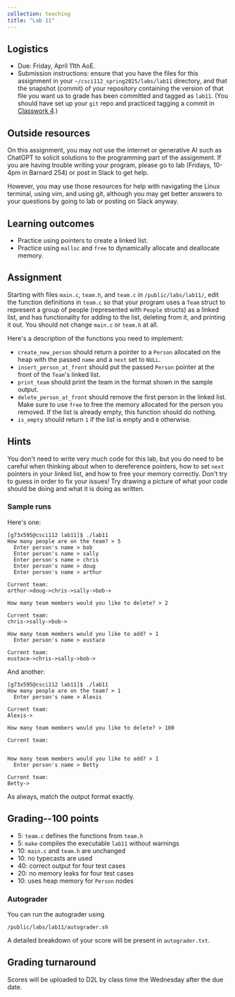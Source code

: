 ```yaml
---
collection: teaching
title: "Lab 11"
---
```


## Logistics
* Due: Friday, April 11th AoE.
* Submission instructions: ensure that you have the files for this assignment in your `~/csci112_spring2025/labs/lab11`
	directory, and that the snapshot (commit) of your repository containing the version of that file you want us to grade has been committed and
	tagged as `lab11`. (You should have set up your `git` repo and practiced tagging a commit in [Classwork 4](https://fangtian-zhong.github.io/teaching/csci112-spring-2025/classwork/classwork4/).)

## Outside resources

On this assignment, you may not use the internet or generative AI such as
ChatGPT to solicit solutions to the programming part of the assignment. If you
are having trouble writing your program, please go to lab (Fridays, 10-4pm in
Barnard 254) or post in Slack to
get help.

However, you may use those resources for help with navigating the Linux
terminal, using vim, and using git, although you may get better answers to your
questions by going to lab or posting on Slack anyway.

## Learning outcomes
* Practice using pointers to create a linked list.
* Practice using `malloc` and `free` to dynamically allocate and deallocate
	memory.

## Assignment

Starting with files `main.c`, `team.h`, and `team.c` in `/public/labs/lab11/`,
edit the function definitions in `team.c` so that your program
uses a `Team` struct to represent a group of
people (represented with `People` structs) as a linked list, and has
functionality for adding to the list, deleting from it, and printing it out.
You should not change `main.c` or `team.h` at all.

Here's a description of the functions you need to implement:
* `create_new_person` should return a pointer to a `Person` allocated on the
	heap with the passed `name` and a `next` set to `NULL`.
* `insert_person_at_front` should put the passed `Person` pointer at the front
	of the `Team`'s linked list.
* `print_team` should print the team in the format shown in the sample output.
* `delete_person_at_front` should remove the first person in the linked list.
	Make sure to use `free` to free the memory allocated for the person you
	removed. If the list is already empty, this function should do nothing.
* `is_empty` should return `1` if the list is empty and `0` otherwise.

## Hints

You don't need to write very much code for this lab, but you do need to be
careful when thinking about when to dereference pointers, how to set `next`
pointers in your linked list, and how to free your memory correctly. Don't try
to guess in order to fix your issues! Try drawing a picture of what your code
should be doing and what it is doing as written.

### Sample runs

Here's one:

```
[g73x595@csci112 lab11]$ ./lab11
How many people are on the team? > 5
  Enter person's name > bob
  Enter person's name > sally
  Enter person's name > chris
  Enter person's name > doug
  Enter person's name > arthur

Current team:
arthur->doug->chris->sally->bob->

How many team members would you like to delete? > 2

Current team:
chris->sally->bob->

How many team members would you like to add? > 1
  Enter person's name > eustace

Current team:
eustace->chris->sally->bob->

```

And another:

```
[g73x595@csci112 lab11]$ ./lab11
How many people are on the team? > 1
  Enter person's name > Alexis

Current team:
Alexis->

How many team members would you like to delete? > 100

Current team:


How many team members would you like to add? > 1
  Enter person's name > Betty

Current team:
Betty->

```

As always, match the output format exactly.

## Grading--100 points

* 5: `team.c` defines the functions from `team.h`
* 5: `make` compiles the executable `lab11` without warnings
* 10: `main.c` and `team.h` are unchanged
* 10: no typecasts are used
* 40: correct output for four test cases
* 20: no memory leaks for four test cases
* 10: uses heap memory for `Person` nodes

### Autograder

You can run the autograder using

```
/public/labs/lab11/autograder.sh
```

A detailed breakdown of your score will be present in `autograder.txt`.

## Grading turnaround
Scores will be uploaded to D2L by class time the Wednesday after the due date.
